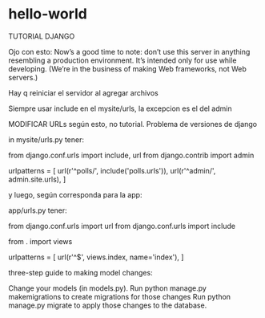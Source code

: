 # hello-world

TUTORIAL DJANGO

Ojo con esto:
Now’s a good time to note: don’t use this server in anything resembling a production environment. 
It’s intended only for use while developing. (We’re in the business of making Web frameworks, not Web servers.)

Hay q reiniciar el servidor al agregar archivos

Siempre usar include en el mysite/urls, la excepcion es el del admin

MODIFICAR URLs según esto, no tutorial. Problema de versiones de django

in mysite/urls.py tener:

from django.conf.urls import include, url
from django.contrib import admin

urlpatterns = [
url(r'^polls/', include('polls.urls')),
url(r'^admin/', admin.site.urls),
]

y luego, según corresponda para la app:

app/urls.py tener:

from django.conf.urls import url
from django.conf.urls import include

from . import views

urlpatterns = [
  url(r'^$', views.index, name='index'),
]


three-step guide to making model changes:

Change your models (in models.py).
Run python manage.py makemigrations to create migrations for those changes
Run python manage.py migrate to apply those changes to the database.



